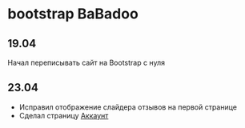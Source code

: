 # bootstrap BaBadoo
## 19.04  
Начал переписывать сайт на Bootstrap с нуля
## 23.04
- Исправил отображение слайдера отзывов на первой странице
- Сделал страницу [Аккаунт](https://bonesones.github.io/bootstrap/account.html)
